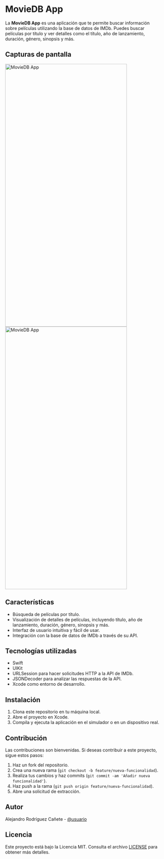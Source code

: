 # MovieDB App

La **MovieDB App** es una aplicación que te permite buscar información sobre películas utilizando la base de datos de IMDb. Puedes buscar películas por título y ver detalles como el título, año de lanzamiento, duración, género, sinopsis y más.

## Capturas de pantalla

<img src="images/movie_db_app.png" alt="MovieDB App" width="390" height="844">

<img src="images/movie_db_app.png" alt="MovieDB App" width="390" height="844">

## Características

- Búsqueda de películas por título.
- Visualización de detalles de películas, incluyendo título, año de lanzamiento, duración, género, sinopsis y más.
- Interfaz de usuario intuitiva y fácil de usar.
- Integración con la base de datos de IMDb a través de su API.

## Tecnologías utilizadas

- Swift
- UIKit
- URLSession para hacer solicitudes HTTP a la API de IMDb.
- JSONDecoder para analizar las respuestas de la API.
- Xcode como entorno de desarrollo.

## Instalación

1. Clona este repositorio en tu máquina local.
2. Abre el proyecto en Xcode.
3. Compila y ejecuta la aplicación en el simulador o en un dispositivo real.

## Contribución

Las contribuciones son bienvenidas. Si deseas contribuir a este proyecto, sigue estos pasos:

1. Haz un fork del repositorio.
2. Crea una nueva rama (`git checkout -b feature/nueva-funcionalidad`).
3. Realiza tus cambios y haz commits (`git commit -am 'Añadir nueva funcionalidad'`).
4. Haz push a la rama (`git push origin feature/nueva-funcionalidad`).
5. Abre una solicitud de extracción.

## Autor

Alejandro Rodríguez Cañete - [@usuario](https://github.com/usuario)

## Licencia

Este proyecto está bajo la Licencia MIT. Consulta el archivo [LICENSE](LICENSE) para obtener más detalles.
